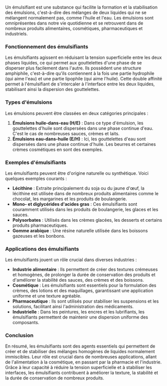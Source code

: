 Un émulsifiant est une substance qui facilite la formation et la stabilisation des émulsions, c'est-à-dire des mélanges de deux liquides qui ne se mélangent normalement pas, comme l'huile et l'eau. Les émulsions sont omniprésentes dans notre vie quotidienne et se retrouvent dans de nombreux produits alimentaires, cosmétiques, pharmaceutiques et industriels.

### Fonctionnement des émulsifiants

Les émulsifiants agissent en réduisant la tension superficielle entre les deux phases liquides, ce qui permet aux gouttelettes d'une phase de se disperser plus facilement dans l'autre. Ils possèdent une structure amphiphile, c'est-à-dire qu'ils contiennent à la fois une partie hydrophile (qui aime l'eau) et une partie lipophile (qui aime l'huile). Cette double affinité permet à l'émulsifiant de s'intercaler à l'interface entre les deux liquides, stabilisant ainsi la dispersion des gouttelettes.

### Types d'émulsions

Les émulsions peuvent être classées en deux catégories principales :
1. **Émulsions huile-dans-eau (H/E)** : Dans ce type d'émulsion, les gouttelettes d'huile sont dispersées dans une phase continue d'eau. C'est le cas de nombreuses sauces, crèmes et laits.
2. **Émulsions eau-dans-huile (E/H)** : Ici, les gouttelettes d'eau sont dispersées dans une phase continue d'huile. Les beurres et certaines crèmes cosmétiques en sont des exemples.

### Exemples d'émulsifiants

Les émulsifiants peuvent être d'origine naturelle ou synthétique. Voici quelques exemples courants :

- **Lécithine** : Extraite principalement du soja ou du jaune d'œuf, la lécithine est utilisée dans de nombreux produits alimentaires comme le chocolat, les margarines et les produits de boulangerie.
- **Mono- et diglycérides d'acides gras** : Ces émulsifiants sont couramment utilisés dans les produits de boulangerie, les glaces et les sauces.
- **Polysorbates** : Utilisés dans les crèmes glacées, les desserts et certains produits pharmaceutiques.
- **Gomme arabique** : Une résine naturelle utilisée dans les boissons gazeuses et les bonbons.

### Applications des émulsifiants

Les émulsifiants jouent un rôle crucial dans diverses industries :

- **Industrie alimentaire** : Ils permettent de créer des textures crémeuses et homogènes, de prolonger la durée de conservation des produits et d'améliorer la stabilité des sauces, des crèmes et des boissons.
- **Cosmétique** : Les émulsifiants sont essentiels pour la formulation des crèmes, des lotions et des maquillages, garantissant une application uniforme et une texture agréable.
- **Pharmaceutique** : Ils sont utilisés pour stabiliser les suspensions et les solutions, facilitant ainsi l'administration des médicaments.
- **Industrielle** : Dans les peintures, les encres et les lubrifiants, les émulsifiants permettent de maintenir une dispersion uniforme des composants.

### Conclusion

En résumé, les émulsifiants sont des agents essentiels qui permettent de créer et de stabiliser des mélanges homogènes de liquides normalement immiscibles. Leur rôle est crucial dans de nombreuses applications, allant de l'alimentation à la cosmétique, en passant par la pharmacie et l'industrie. Grâce à leur capacité à réduire la tension superficielle et à stabiliser les interfaces, les émulsifiants contribuent à améliorer la texture, la stabilité et la durée de conservation de nombreux produits.